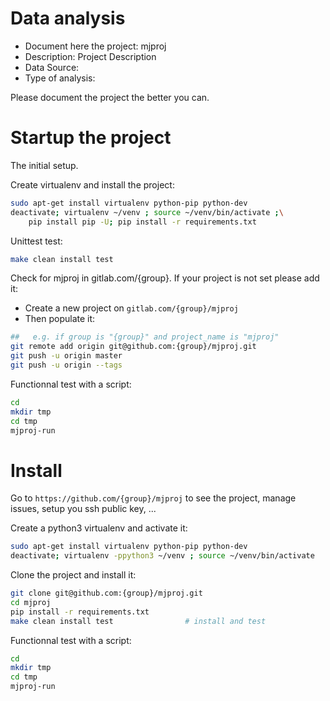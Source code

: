 # Data analysis
- Document here the project: mjproj
- Description: Project Description
- Data Source:
- Type of analysis:

Please document the project the better you can.

# Startup the project

The initial setup.

Create virtualenv and install the project:
```bash
sudo apt-get install virtualenv python-pip python-dev
deactivate; virtualenv ~/venv ; source ~/venv/bin/activate ;\
    pip install pip -U; pip install -r requirements.txt
```

Unittest test:
```bash
make clean install test
```

Check for mjproj in gitlab.com/{group}.
If your project is not set please add it:

- Create a new project on `gitlab.com/{group}/mjproj`
- Then populate it:

```bash
##   e.g. if group is "{group}" and project_name is "mjproj"
git remote add origin git@github.com:{group}/mjproj.git
git push -u origin master
git push -u origin --tags
```

Functionnal test with a script:

```bash
cd
mkdir tmp
cd tmp
mjproj-run
```

# Install

Go to `https://github.com/{group}/mjproj` to see the project, manage issues,
setup you ssh public key, ...

Create a python3 virtualenv and activate it:

```bash
sudo apt-get install virtualenv python-pip python-dev
deactivate; virtualenv -ppython3 ~/venv ; source ~/venv/bin/activate
```

Clone the project and install it:

```bash
git clone git@github.com:{group}/mjproj.git
cd mjproj
pip install -r requirements.txt
make clean install test                # install and test
```
Functionnal test with a script:

```bash
cd
mkdir tmp
cd tmp
mjproj-run
```
